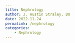 ```yaml
---
title: Nephrology
author: J. Austin Straley, DO
date: 2022-11-24
permalink: /nephrology
categories: 
    - Nephrology
---
```

